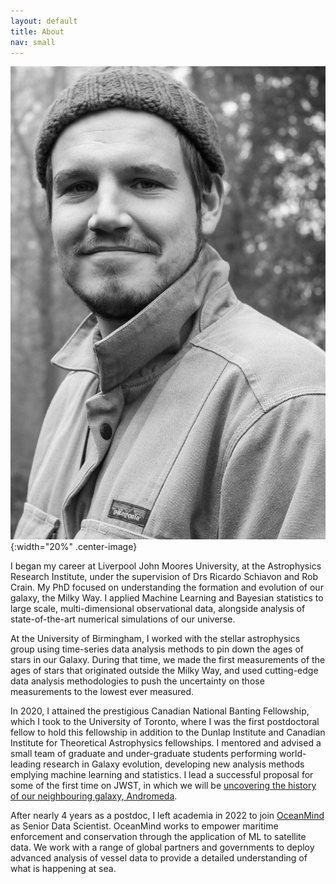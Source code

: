 ```yaml
---
layout: default
title: About
nav: small
---
```


![me](assets/img/me.jpg){:width="20%" .center-image}

I began my career at Liverpool John Moores University, at the Astrophysics Research Institute, under the supervision of Drs Ricardo Schiavon and Rob Crain. My PhD focused on understanding the formation and evolution of our galaxy, the Milky Way. I applied Machine Learning and Bayesian statistics to large scale, multi-dimensional observational data, alongside analysis of state-of-the-art numerical simulations of our universe.

At the University of Birmingham, I worked with the stellar astrophysics group using time-series data analysis methods to pin down the ages of stars in our Galaxy. During that time, we made the first measurements of the ages of stars that originated outside the Milky Way, and used cutting-edge data analysis methodologies to push the uncertainty on those measurements to the lowest ever measured.

In 2020, I attained the prestigious Canadian National Banting Fellowship, which I took to the University of Toronto, where I was the first postdoctoral fellow to hold this fellowship in addition to the Dunlap Institute and Canadian Institute for Theoretical Astrophysics fellowships. I mentored and advised a small team of graduate and under-graduate students performing world-leading research in Galaxy evolution, developing new analysis methods emplying machine learning and statistics. I lead a successful proposal for some of the first time on JWST, in which we will be [uncovering the history of our neighbouring galaxy, Andromeda](https://youtu.be/3jT_Zui1Am8?t=851).

After nearly 4 years as a postdoc, I left academia in 2022 to join [OceanMind](https://oceanmind.global) as Senior Data Scientist. OceanMind works to empower maritime enforcement and conservation through the application of ML to satellite data. We work with a range of global partners and governments to deploy advanced analysis of vessel data to provide a detailed understanding of what is happening at sea. 
